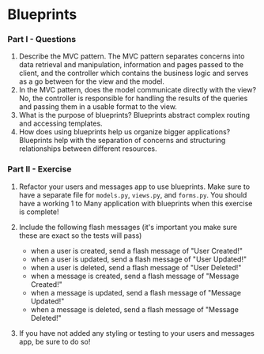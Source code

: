 # Blueprints 

### Part I - Questions

1. Describe the MVC pattern.
The MVC pattern separates concerns into data retrieval and manipulation, information and pages passed to the client, and the controller which contains the business logic and serves as a go between for the view and the model.
2. In the MVC pattern, does the model communicate directly with the view?
No, the controller is responsible for handling the results of the queries and passing them in a usable format to the view. 
2. What is the purpose of blueprints?
Blueprints abstract complex routing and accessing templates.
3. How does using blueprints help us organize bigger applications?
Blueprints help with the separation of concerns and structuring relationships between different resources.

### Part II - Exercise

1. Refactor your users and messages app to use blueprints.  Make sure to have a separate file for `models.py`, `views.py`, and `forms.py`. You should have a working 1 to Many application with blueprints when this exercise is complete!

2. Include the following flash messages (it's important you make sure these are exact so the tests will pass)
    - when a user is created, send a flash message of "User Created!"
    - when a user is updated, send a flash message of "User Updated!"
    - when a user is deleted, send a flash message of "User Deleted!"
    - when a message is created, send a flash message of "Message Created!"
    - when a message is updated, send a flash message of "Message Updated!"
    - when a message is deleted, send a flash message of "Message Deleted!"

3. If you have not added any styling or testing to your users and messages app, be sure to do so!
